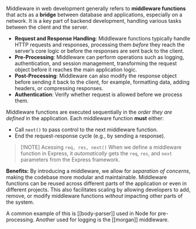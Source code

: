 Middleware in web development generally refers to **middleware functions** that acts as a **bridge** between database and applications, especially on a network. It is a key part of backend development, handling various tasks between the client and the server.

- **Request and Response Handling**: Middleware functions typically handle HTTP requests and responses, processing them *before* they reach the server’s core logic or before the responses are sent back to the client.
- **Pre-Processing**: Middleware can perform operations such as logging, authentication, and session management, transforming the request object before it reaches the main application logic.
- **Post-Processing**: Middleware can also modify the response object before sending it back to the client, for example, formatting data, adding headers, or compressing responses.
- **Authentication**: Verify whether request is allowed before we process them.

Middleware functions are executed sequentially in the *order they are defined* in the application. Each middleware function **must** either:
- Call `next()` to pass control to the next middleware function.
- End the request-response cycle (e.g., by sending a response).


> [!NOTE] Acessing `req, res, next()`
> When we define a middleware function in Express, it *automatically* gets the `req`, `res`, and `next` parameters from the Express framework.

**Benefits:** By introducing a middleware, we allow for *separation of concerns*, making the codebase more modular and maintainable. Middleware functions can be reused across different parts of the application or even in different projects. This also facilitates scaling by allowing developers to add, remove, or modify middleware functions *without* impacting other parts of the system.

A common example of this is [[body-parser]] used in Node for pre-processing. Another used for logging is the [[morgan]] middleware.